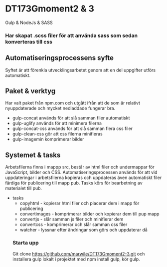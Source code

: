 # DT173Gmoment2 & 3
Gulp &amp; NodeJs & SASS

### Har skapat .scss filer för att använda sass som sedan konverteras till css

## Automatiseringsprocessens syfte
Syftet är att förenkla utvecklingsarbetet genom att en del uppgifter utförs automatiskt.

## Paket & verktyg
Har valt paket från npm.com och utgått ifrån att de som är relativt nyuppdaterade och mycket nedladdade fungerar bra.
* gulp-concat används för att slå samman filer automatiskt
* gulp-uglify används för att minimera filerna
* gulp-concat-css används för att slå samman flera css filer
* gulp-clean-css gör att css filerna minifieras
* gulp-imagemin komprimerar bilder

## Systemet & tasks

Arbetsfilerna finns i mappp src, består av html filer och undermappar för JavaScript, bilder och CSS. Automatiseringsprocessen används för att vid uppdateringar i arbetsfilerna kopieras och uppdateras även automatiskt filer färdiga för publicering till mapp pub. Tasks körs för bearbetning av materialet till pub.
* tasks 
  *  copyhtml - kopierar html filer och placerar dem i mapp för publicering 
  *  convertimages - komprimerar bilder och kopierar dem till pup mapp
  *  convertjs - slår samman js filer och minifierar dem 
  *  convertcss - komprimerar och slår samman css filer
  *  watcher - lyssnar efter ändringar som görs och uppdaterar då 
  ### Starta upp
  Git clone https://github.com/marwile/DT173Gmoment2-3.git och installera gulp lokalt i projektet med npm install gulp, kör gulp.

